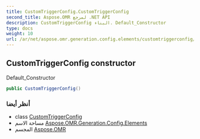 ```yaml
---
title: CustomTriggerConfig.CustomTriggerConfig
second_title: Aspose.OMR لمرجع .NET API
description: CustomTriggerConfig البناء. Default_Constructor
type: docs
weight: 10
url: /ar/net/aspose.omr.generation.config.elements/customtriggerconfig/customtriggerconfig/
---
```

## CustomTriggerConfig constructor

Default_Constructor

```csharp
public CustomTriggerConfig()
```

### أنظر أيضا

* class [CustomTriggerConfig](../)
* مساحة الاسم [Aspose.OMR.Generation.Config.Elements](../../customtriggerconfig/)
* المجسم [Aspose.OMR](../../../)



